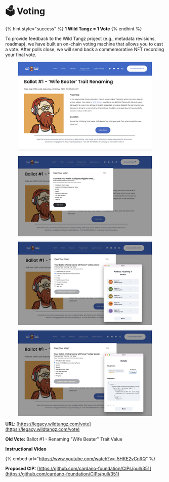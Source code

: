 # 🗳 Voting

{% hint style="success" %}
**1 Wild Tangz = 1 Vote**
{% endhint %}

To provide feedback to the Wild Tangz project (e.g., metadata revisions, roadmap), we have built an on-chain voting machine that allows you to cast a vote.  After polls close, we will send back a commemorative NFT recording your final vote.

<div>

<figure><img src="../.gitbook/assets/Screen Shot 2022-10-10 at 1.55.31 PM.png" alt=""><figcaption></figcaption></figure>

 

<figure><img src="../.gitbook/assets/Screen Shot 2022-10-10 at 1.55.42 PM.png" alt=""><figcaption></figcaption></figure>

 

<figure><img src="../.gitbook/assets/Screen Shot 2022-10-10 at 1.56.44 PM.png" alt=""><figcaption></figcaption></figure>

 

<figure><img src="../.gitbook/assets/Screen Shot 2022-10-10 at 1.56.51 PM.png" alt=""><figcaption></figcaption></figure>

</div>

**URL**: [https://legacy.wildtangz.com/vote](https://legacy.wildtangz.com/vote)

**Old Vote:** Ballot #1 - Renaming "Wife Beater" Trait Value

**Instructional Video**

{% embed url="https://www.youtube.com/watch?v=-5HKE2vCnRQ" %}

**Proposed CIP:** [https://github.com/cardano-foundation/CIPs/pull/351](https://github.com/cardano-foundation/CIPs/pull/351)

